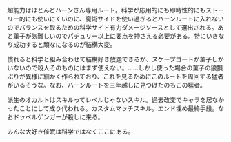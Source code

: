 超能力はほとんどハーンさん専用ルート。科学が応用的にも即時性的にもストーリー的にも使いにくいのに、魔術サイドを使い過ぎるとハーンルートに入れないのでバランスを取るための科学サイド有力ダメージソースとして選出される。あと菫子が気難しいのでパチュリー以上に要点を押さえる必要がある。特にいきなり成功すると頑なになるのが結構大変。

慣れると科学と組み合わせて結構好き放題できるが、スケープゴートが菫子しかいないので殺人そのものにはまず使えない。……しかし使った場合の菫子の狼狽ぶりが異様に細かく作られており、これを見るためにこのルートを周回する猛者がいるそうな。なお、ハーンルートを三年越しに見つけたのもこの猛者。

派生のオカルトはスキルってレベルじゃないスキル。過去改変でキャラを居なかったことにして成り代われる。カスタムマッチスキル。エンド埋め最終手段。なおドッペルゲンガーが殺しに来る。

みんな大好き催眠は科学ではなくここにある。